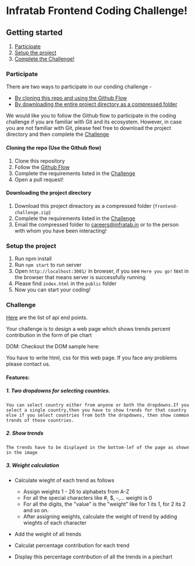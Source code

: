 # Infratab Frontend Coding Challenge!

## Getting started
1. [Participate](#participate)
2. [Setup the project](#setup-the-project)
3. [Complete the Challenge!](#challenge)

### Participate
There are two ways to participate in our conding challenge -
- [By cloning this repo and using the Github Flow](#cloning-the-repo-use-the-github-flow)
- [By downloading the entire project directory as a compressed folder](#downloading-the-project-directory)

We would like you to follow the Github flow to participate in the coding challenge if you are familiar with Git and its ecosystem. However, in case you are not familiar with Git, please feel free to download the project directory and then complete the [Challenge](#challenge)

#### Cloning the repo (Use the Github flow)
1. Clone this repository
2. Follow the [Github Flow](https://guides.github.com/introduction/flow/)
3. Complete the requirements listed in the [Challenge](#challenge)
4. Open a pull request!

#### Downloading the project directory
1. Download this project direactory as a compressed folder (`frontend-challenge.zip`)
2. Complete the requirements listed in the [Challenge](#challenge)
3. Email the compressed folder to careers@infratab.in or to the person with whom you have been interacting!

### Setup the project
1. Run npm install
2. Run `npm start` to run server
3. Open `http://localhost:3001/` in browser, if you see `Here you go!` text in the browser that means server is successfully running
4. Please find `index.html` in the `public` folder
5. Now you can start your coding!

### Challenge

[Here](https://github.com/Infratab/Twitter-Trends/blob/master/API.md) are the list of api end points.

Your challenge is to design a web page which shows trends percent contribution in the form of pie chart

DOM:
Checkout the DOM sample here: 

You have to write html, css for this web page. If you face any problems please contact us.


#### Features:

##### 1. Two dropdowns for selecting countries.
    You can select country either from anyone or both the dropdowns.If you select a single country,then you have to show trends for that country else if you select countries from both the dropdowns, then show common trends of those countries.

##### 2. Show trends
    The trends have to be displayed in the bottom-lef of the page as shown in the image

##### 3. Weight calculation
  - Calculate wieght of each trend as follows

  	- Assign weights 1 - 26 to alphabets from A-Z
  	- For all the special characters like #, $, -,... weight is 0
  	- For all the digits, the "value" is the "weight" like for 1 its 1, for 2 its 2 and so on.
  	- After assigning weights, calculate the weight of trend by adding wieghts of each character
  
  - Add the weight of all trends
  - Calculat percentage contribution for each trend
  - Display this percentage contribution of all the trends in a piechart
